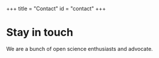 +++
title = "Contact"
id = "contact"
+++

# Stay in touch

We are a bunch of open science enthusiasts and advocate. 
